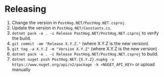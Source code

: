# Releasing

1.  Change the version in `PostHog.NET/PostHog.NET.csproj`.
2.  Update the version in `PostHog.NET/Constants.cs`.
3.  `dotnet pack -o . -c Release PostHog.NET/PostHog.NET.csproj` to verify the build.
4.  `git commit -am "Release X.Y.Z."` (where X.Y.Z is the new version)
5.  `git tag -a X.Y.Z -m "Version X.Y.Z"` (where X.Y.Z is the new version)
6.  `dotnet pack -o . -c Release PostHog.NET/PostHog.NET.csproj` to build.
7.  `dotnet nuget push PostHog.NET.{X.Y.Z}.nupkg -s https://www.nuget.org/api/v2/package -k <NUGET_API_KEY>` or upload manually
